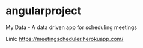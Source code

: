 # angularproject
My Data - A data driven app for scheduling meetings

Link: https://meetingscheduler.herokuapp.com/
